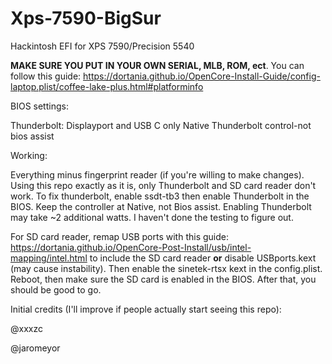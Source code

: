 # Xps-7590-BigSur
Hackintosh EFI for XPS 7590/Precision 5540

****MAKE SURE YOU PUT IN YOUR OWN SERIAL, MLB, ROM, ect****. You can follow this guide: https://dortania.github.io/OpenCore-Install-Guide/config-laptop.plist/coffee-lake-plus.html#platforminfo

BIOS settings:

Thunderbolt: Displayport and USB C only
Native Thunderbolt control-not bios assist


Working:

Everything minus fingerprint reader (if you're willing to make changes). Using this repo exactly as it is, only Thunderbolt and SD card reader don't work. To fix thunderbolt, enable ssdt-tb3 then enable Thunderbolt in the BIOS. Keep the controller at Native, not Bios assist. Enabling Thunderbolt may take ~2 additional watts. I haven't done the testing to figure out.

For SD card reader, remap USB ports with this guide: https://dortania.github.io/OpenCore-Post-Install/usb/intel-mapping/intel.html to include the SD card reader **or** disable USBports.kext (may cause instability). Then enable the sinetek-rtsx kext in the config.plist. Reboot, then make sure the SD card is enabled in the BIOS. After that, you should be good to go.


Initial credits (I'll improve if people actually start seeing this repo):

@xxxzc

@jaromeyor
